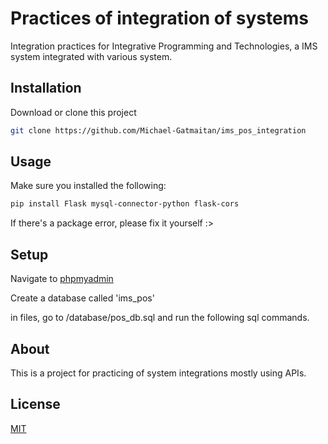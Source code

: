 # Practices of integration of systems

Integration practices for Integrative Programming and Technologies, a IMS system integrated with various system.

## Installation

Download or clone this project

```bash
git clone https://github.com/Michael-Gatmaitan/ims_pos_integration
```

## Usage

Make sure you installed the following:

```bash
pip install Flask mysql-connector-python flask-cors
```

If there's a package error, please fix it yourself :>

## Setup

Navigate to [phpmyadmin](http://localhost/phpmyadmin)

Create a database called 'ims_pos'

in files, go to /database/pos_db.sql and run the following sql commands.

## About

This is a project for practicing of system integrations mostly using APIs.

## License

[MIT](https://choosealicense.com/licenses/mit/)
